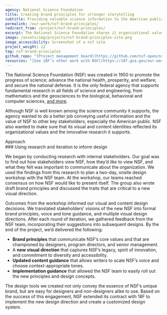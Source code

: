 ```yaml
---
agency: National Science Foundation
title: Creating brand principles for stronger storytelling
subtitle: Providing valuable science information to the American public
permalink: /our-work/nsf-brand-principles/
redirect_from: /project/nsf-brand-principles/
excerpt: The National Science Foundation shares it organizational values and research interests with the public.
image: /assets/img/projects/nsf-brand-principles-site.png
image_accessibility: Screenshot of a nsf site
project_weight: 12
tag: nsf-brand-principles
github_repo: "[Project management board](https://github.com/nsf-open/nsf/projects/2)"
resources: "[See 18F’s other work with NSF](https://18f.gsa.gov/our-work/seed-fund/)"
---
```


The National Science Foundation (NSF) was created in 1950 to promote the
progress of science; advance the national health, prosperity, and
welfare; and secure the national defense. It is the only federal agency
that supports fundamental research in all fields of science and
engineering, from mathematics and the geosciences to the biological,
behavioral and computer sciences, [and more](https://nsf.gov/about/).

Although NSF is well known among the science community it supports, the
agency wanted to do a better job conveying useful information and the
value of NSF to other key stakeholders, especially the American public.
NSF also wanted to make sure that its visual and content identities
reflected its organizational values and the innovative research it
supports.

<div class="case-study-preheader margin-top-6">Approach</div>
### Using research and iteration to inform design

We began by conducting research with internal stakeholders. Our goal was
to find out how stakeholders view NSF, how they’d *like* to view NSF,
and what they felt was important to communicate about the organization.
We used the findings from this research to plan a two-day, onsite design
workshop with the NSF team. At the workshop, our teams reached consensus
on how NSF would like to present itself. The group also wrote draft
brand principles and discussed the traits that are critical to a new
visual direction.

Outcomes from the workshop informed our visual and content design
decisions. We translated stakeholders’ visions of the new NSF into
formal brand principles, voice and tone guidance, and multiple visual
design directions. After each round of iteration, we gathered feedback
from the NSF team, incorporating their suggestions into subsequent
designs. By the end of the project, we’d delivered the following:

- **Brand principles** that communicate NSF’s core values and that are championed by designers, program directors, and senior management.
- A **new visual direction** that captures NSF’s legacy, spirit of innovation, and commitment to diversity and accessibility.
- **Updated content guidance** that allows writers to scale NSF’s voice and choose context-appropriate tones.
- **Implementation guidance** that allowed the NSF team to easily roll out the new principles and design concepts.

The design tools we created not only convey the essence of NSF’s unique
brand, but are easy for designers and non-designers alike to use. Based
on the success of this engagement, NSF extended its contract with 18F to
implement the new design direction and create a customized design
system.
